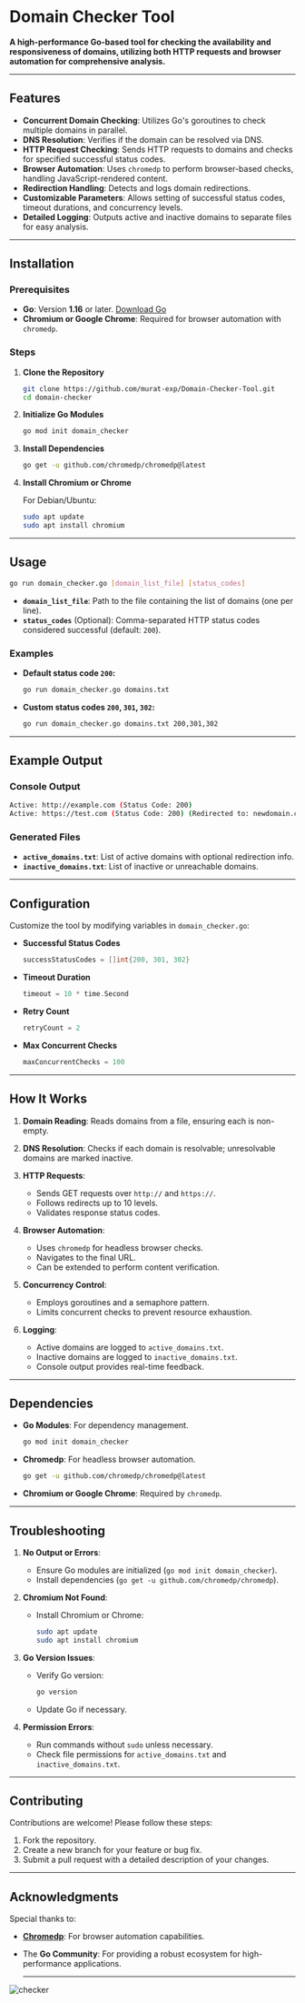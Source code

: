 # Domain Checker Tool

**A high-performance Go-based tool for checking the availability and responsiveness of domains, utilizing both HTTP requests and browser automation for comprehensive analysis.**

---

## Features

- **Concurrent Domain Checking**: Utilizes Go's goroutines to check multiple domains in parallel.
- **DNS Resolution**: Verifies if the domain can be resolved via DNS.
- **HTTP Request Checking**: Sends HTTP requests to domains and checks for specified successful status codes.
- **Browser Automation**: Uses `chromedp` to perform browser-based checks, handling JavaScript-rendered content.
- **Redirection Handling**: Detects and logs domain redirections.
- **Customizable Parameters**: Allows setting of successful status codes, timeout durations, and concurrency levels.
- **Detailed Logging**: Outputs active and inactive domains to separate files for easy analysis.

---

## Installation

### Prerequisites

- **Go**: Version **1.16** or later. [Download Go](https://golang.org/dl/)
- **Chromium or Google Chrome**: Required for browser automation with `chromedp`.

### Steps

1. **Clone the Repository**

   ```bash
   git clone https://github.com/murat-exp/Domain-Checker-Tool.git
   cd domain-checker
   ```

2. **Initialize Go Modules**

   ```bash
   go mod init domain_checker
   ```

3. **Install Dependencies**

   ```bash
   go get -u github.com/chromedp/chromedp@latest
   ```

4. **Install Chromium or Chrome**

   For Debian/Ubuntu:

   ```bash
   sudo apt update
   sudo apt install chromium
   ```

---

## Usage

```bash
go run domain_checker.go [domain_list_file] [status_codes]
```

- **`domain_list_file`**: Path to the file containing the list of domains (one per line).
- **`status_codes`** (Optional): Comma-separated HTTP status codes considered successful (default: `200`).

### Examples

- **Default status code `200`:**

   ```bash
   go run domain_checker.go domains.txt
   ```

- **Custom status codes `200`, `301`, `302`:**

   ```bash
   go run domain_checker.go domains.txt 200,301,302
   ```

---

## Example Output

### Console Output

```bash
Active: http://example.com (Status Code: 200)
Active: https://test.com (Status Code: 200) (Redirected to: newdomain.com)
```

### Generated Files

- **`active_domains.txt`**: List of active domains with optional redirection info.
- **`inactive_domains.txt`**: List of inactive or unreachable domains.

---

## Configuration

Customize the tool by modifying variables in `domain_checker.go`:

- **Successful Status Codes**

   ```go
   successStatusCodes = []int{200, 301, 302}
   ```

- **Timeout Duration**

   ```go
   timeout = 10 * time.Second
   ```

- **Retry Count**

   ```go
   retryCount = 2
   ```

- **Max Concurrent Checks**

   ```go
   maxConcurrentChecks = 100
   ```

---

## How It Works

1. **Domain Reading**: Reads domains from a file, ensuring each is non-empty.

2. **DNS Resolution**: Checks if each domain is resolvable; unresolvable domains are marked inactive.

3. **HTTP Requests**:
   - Sends GET requests over `http://` and `https://`.
   - Follows redirects up to 10 levels.
   - Validates response status codes.

4. **Browser Automation**:
   - Uses `chromedp` for headless browser checks.
   - Navigates to the final URL.
   - Can be extended to perform content verification.

5. **Concurrency Control**:
   - Employs goroutines and a semaphore pattern.
   - Limits concurrent checks to prevent resource exhaustion.

6. **Logging**:
   - Active domains are logged to `active_domains.txt`.
   - Inactive domains are logged to `inactive_domains.txt`.
   - Console output provides real-time feedback.

---

## Dependencies

- **Go Modules**: For dependency management.

   ```bash
   go mod init domain_checker
   ```

- **Chromedp**: For headless browser automation.

   ```bash
   go get -u github.com/chromedp/chromedp@latest
   ```

- **Chromium or Google Chrome**: Required by `chromedp`.

---

## Troubleshooting

1. **No Output or Errors**:
   - Ensure Go modules are initialized (`go mod init domain_checker`).
   - Install dependencies (`go get -u github.com/chromedp/chromedp`).

2. **Chromium Not Found**:
   - Install Chromium or Chrome:

      ```bash
      sudo apt update
      sudo apt install chromium
      ```

3. **Go Version Issues**:
   - Verify Go version:

      ```bash
      go version
      ```

   - Update Go if necessary.

4. **Permission Errors**:
   - Run commands without `sudo` unless necessary.
   - Check file permissions for `active_domains.txt` and `inactive_domains.txt`.

---

## Contributing

Contributions are welcome! Please follow these steps:

1. Fork the repository.
2. Create a new branch for your feature or bug fix.
3. Submit a pull request with a detailed description of your changes.

---

## Acknowledgments

Special thanks to:

- **[Chromedp](https://github.com/chromedp/chromedp)**: For browser automation capabilities.
- The **Go Community**: For providing a robust ecosystem for high-performance applications.

  ---

![checker](loader.png)

